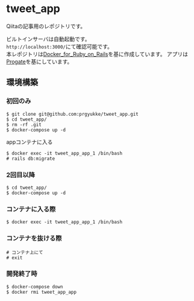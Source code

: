 # tweet_app
Qiitaの記事用のレポジトリです。

ビルトインサーバは自動起動です。  
`http://localhost:3000/`にて確認可能です。  
本レポジトリは[Docker_for_Ruby_on_Rails](https://github.com/prgyukke/Docker_for_Ruby_on_Rails)を基に作成しています。
アプリは[Progate](http://prog-8.com/)を基にしています。

## 環境構築
### 初回のみ
```
$ git clone git@github.com:prgyukke/tweet_app.git
$ cd tweet_app/
$ rm -rf .git
$ docker-compose up -d
```

appコンテナに入る
```
$ docker exec -it tweet_app_app_1 /bin/bash
# rails db:migrate
```

### 2回目以降
```
$ cd tweet_app/
$ docker-compose up -d
```

### コンテナに入る際
```
$ docker exec -it tweet_app_app_1 /bin/bash
```

### コンテナを抜ける際
```
# コンテナ上にて
# exit
```

### 開発終了時
```
$ docker-compose down
$ docker rmi tweet_app_app
```
